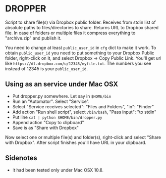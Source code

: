 # DROPPER #

Script to share file(s) via Dropbox public folder. Receives from stdin list of absolute paths to files/directories to share. Returns URL to Dropbox shared file. In case of folders or multiple files it compress everything to "archive.zip" and publish it.

You need to change at least `public_user_id` in `cfg` dict to make it work. To obtain `public_user_id` you need to put something to your Dropbox Public folder, right-click on it, and select Dropbox -&gt; Copy Public Link. You'll get url like `https://dl.dropbox.com/u/12345/myfile.txt`. The numbers you see instead of 12345 is your `public_user_id`.

## Using as an service under Mac OSX

 * Put dropper.py somewhere. Let say in `$HOME/bin`
 * Run an "Automator". Select "Service".
 * Select "Service receives selected": "Files and Folders", "in": "Finder"
 * Add action "Run shell script", select `/bin/bash`, "Pass input": "to stdin"
 * Put line `cat | python $HOME/bin/dropper.py`
 * Append action "Copy to clipboard"
 * Save is as "Share with Dropbox"
 
Now select one or multiple file(s) and folder(s), right-click and select "Share with Dropbox". After script finishes you'll have URL in your clipboard.

## Sidenotes

 * It had been tested only under Mac OSX 10.8.

